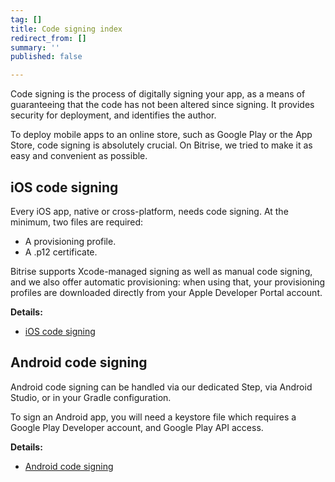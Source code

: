 ```yaml
---
tag: []
title: Code signing index
redirect_from: []
summary: ''
published: false

---
```

Code signing is the process of digitally signing your app, as a means of guaranteeing that the code has not been altered since signing. It provides security for deployment, and identifies the author. 

To deploy mobile apps to an online store, such as Google Play or the App Store, code signing is absolutely crucial. On Bitrise, we tried to make it as easy and convenient as possible. 

## iOS code signing

Every iOS app, native or cross-platform, needs code signing. At the minimum, two files are required:

* A provisioning profile.
* A .p12 certificate.

Bitrise supports Xcode-managed signing as well as manual code signing, and we also offer automatic provisioning: when using that, your provisioning profiles are downloaded directly from your Apple Developer Portal account. 

**Details:**

* [iOS code signing](/code-signing/ios-code-signing/index/)

## Android code signing

Android code signing can be handled via our dedicated Step, via Android Studio, or in your Gradle configuration.

To sign an Android app, you will need a keystore file which requires a Google Play Developer account, and Google Play API access. 

**Details:**

* [Android code signing](/code-signing/android-code-signing/index/)